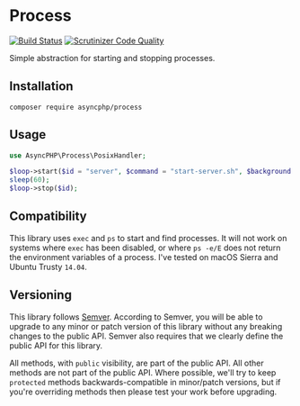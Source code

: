 # Process

[![Build Status](https://travis-ci.org/asyncphp/process.svg?branch=master)](https://travis-ci.org/asyncphp/process)
[![Scrutinizer Code Quality](https://scrutinizer-ci.com/g/asyncphp/process/badges/quality-score.png?b=master)](https://scrutinizer-ci.com/g/asyncphp/process/?branch=master)

Simple abstraction for starting and stopping processes.

## Installation

```
composer require asyncphp/process
```

## Usage

```php
use AsyncPHP\Process\PosixHandler;

$loop->start($id = "server", $command = "start-server.sh", $background = true);
sleep(60);
$loop->stop($id);
```

## Compatibility

This library uses `exec` and `ps` to start and find processes. It will not work on systems where `exec` has been disabled, or where `ps -e/E` does not return the environment variables of a process. I've tested on macOS Sierra and Ubuntu Trusty `14.04`.

## Versioning

This library follows [Semver](http://semver.org). According to Semver, you will be able to upgrade to any minor or patch version of this library without any breaking changes to the public API. Semver also requires that we clearly define the public API for this library.

All methods, with `public` visibility, are part of the public API. All other methods are not part of the public API. Where possible, we'll try to keep `protected` methods backwards-compatible in minor/patch versions, but if you're overriding methods then please test your work before upgrading.
